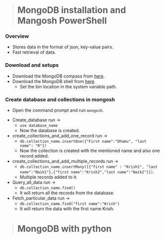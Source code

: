 > # **MongoDB installation and Mangosh PowerShell**

### Overview
- Stores data in the format of json, key-value pairs.
- Fast retrieval of data.
 
### Download and setups
* Download the MongoDB compass from [here](https://www.mongodb.com/try/download/community).
* Download the MongoDB shell from [here](https://www.mongodb.com/try/download/shell).
	* Set the bin location in the system variable path.

### Create database and collections in mongosh
- Open the command prompt and run `mongosh`.
* Create_database run -> 
	* `use database_name`
	* Now the database is created.
* create_collections_and_add_one_record run -> 
	* `db.collection_name.insertOne({"First name":"Dhamu", "last name": "R"})`
	* Now the collection is created with the mentioned name and also one record added.
* create_collections_and_add_multiple_records run ->
	* `db.collection_name.insertMany([{"first name" : "Krish1", "last name":"Naik1"},{"first name":"Krish2","last name":"Naik2"}])`. 
	* Multiple records added to it.
* Query_all_data run ->
	* `db.collection_name.find()`
	* It will return all the records from the database.
* Fetch_particular_data run -> 
	* `db.collection_name.find("first name":"Krish")`
	* It will return the data with the first name Krish.


> # **MongoDB with python**



